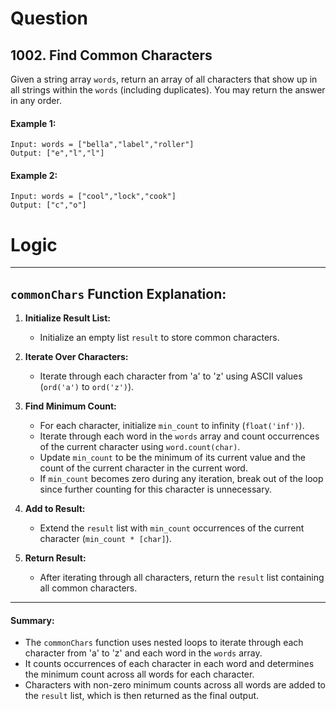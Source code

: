 # Question
## 1002. Find Common Characters

Given a string array `words`, return an array of all characters that show up in all strings within the `words` (including duplicates). You may return the answer in any order.

#### Example 1:
```
Input: words = ["bella","label","roller"]
Output: ["e","l","l"]
```

#### Example 2:
```
Input: words = ["cool","lock","cook"]
Output: ["c","o"]
```

# Logic
---

## `commonChars` Function Explanation:

1. **Initialize Result List:**
   - Initialize an empty list `result` to store common characters.

2. **Iterate Over Characters:**
   - Iterate through each character from 'a' to 'z' using ASCII values (`ord('a')` to `ord('z')`).

3. **Find Minimum Count:**
   - For each character, initialize `min_count` to infinity (`float('inf')`).
   - Iterate through each word in the `words` array and count occurrences of the current character using `word.count(char)`.
   - Update `min_count` to be the minimum of its current value and the count of the current character in the current word.
   - If `min_count` becomes zero during any iteration, break out of the loop since further counting for this character is unnecessary.

4. **Add to Result:**
   - Extend the `result` list with `min_count` occurrences of the current character (`min_count * [char]`).

5. **Return Result:**
   - After iterating through all characters, return the `result` list containing all common characters.

---

#### Summary:

- The `commonChars` function uses nested loops to iterate through each character from 'a' to 'z' and each word in the `words` array.
- It counts occurrences of each character in each word and determines the minimum count across all words for each character.
- Characters with non-zero minimum counts across all words are added to the `result` list, which is then returned as the final output.